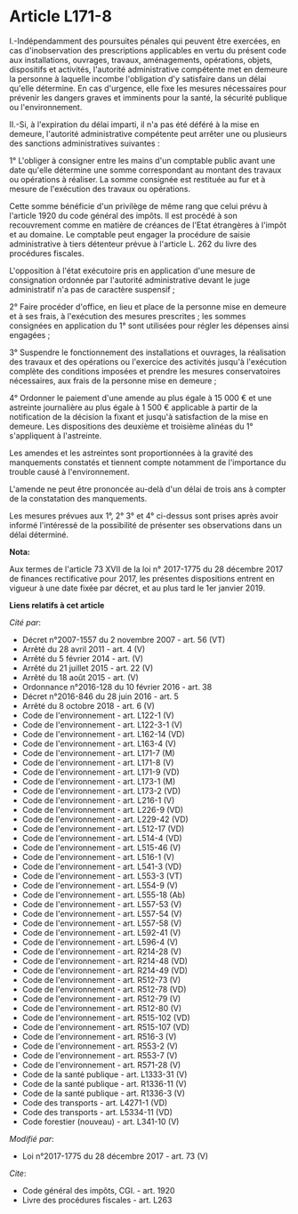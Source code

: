 # Article L171-8

I.-Indépendamment des poursuites pénales qui peuvent être exercées, en cas d'inobservation des prescriptions applicables en
vertu du présent code aux installations, ouvrages, travaux, aménagements, opérations, objets, dispositifs et activités,
l'autorité administrative compétente met en demeure la personne à laquelle incombe l'obligation d'y satisfaire dans un délai
qu'elle détermine. En cas d'urgence, elle fixe les mesures nécessaires pour prévenir les dangers graves et imminents pour la
santé, la sécurité publique ou l'environnement. 

II.-Si, à l'expiration du délai imparti, il n'a pas été déféré à la mise en demeure, l'autorité administrative compétente
peut arrêter une ou plusieurs des sanctions administratives suivantes : 

1° L'obliger à consigner entre les mains d'un comptable public avant une date qu'elle détermine une somme correspondant au
montant des travaux ou opérations à réaliser. La somme consignée est restituée au fur et à mesure de l'exécution des travaux
ou opérations. 

Cette somme bénéficie d'un privilège de même rang que celui prévu à l'article 1920 du code général des impôts. Il est procédé
à son recouvrement comme en matière de créances de l'Etat étrangères à l'impôt et au domaine. Le comptable peut engager la
procédure             de saisie administrative à tiers détenteur prévue à l'article L. 262 du livre des procédures fiscales. 

L'opposition à l'état exécutoire pris en application d'une mesure de consignation ordonnée par l'autorité administrative
devant le juge administratif n'a pas de caractère suspensif ; 

2° Faire procéder d'office, en lieu et place de la personne mise en demeure et à ses frais, à l'exécution des mesures
prescrites ; les sommes consignées en application du 1° sont utilisées pour régler les dépenses ainsi engagées ; 

3° Suspendre le fonctionnement des installations et ouvrages, la réalisation des travaux et des opérations ou l'exercice des
activités jusqu'à l'exécution complète des conditions imposées et prendre les mesures conservatoires nécessaires, aux frais
de la personne mise en demeure ; 

4° Ordonner le paiement d'une amende au plus égale à 15 000 € et une astreinte journalière au plus égale à 1 500 € applicable
à partir de la notification de la décision la fixant et jusqu'à satisfaction de la mise en demeure. Les dispositions des
deuxième et troisième alinéas du 1° s'appliquent à l'astreinte. 

Les amendes et les astreintes sont proportionnées à la gravité des manquements constatés et tiennent compte notamment de
l'importance du trouble causé à l'environnement. 

L'amende ne peut être prononcée au-delà d'un délai de trois ans à compter de la constatation des manquements. 

Les mesures prévues aux 1°, 2° 3° et 4° ci-dessus sont prises après avoir informé l'intéressé de la possibilité de présenter
ses observations dans un délai déterminé.

**Nota:**

Aux termes de l'article 73 XVII de la loi n° 2017-1775 du 28 décembre 2017 de finances rectificative pour 2017, les présentes
dispositions entrent en vigueur à une date fixée par décret, et au plus tard le 1er janvier 2019.

**Liens relatifs à cet article**

_Cité par_:

  - Décret n°2007-1557 du 2 novembre 2007 - art. 56 (VT)
  - Arrêté du 28 avril 2011 - art. 4 (V)
  - Arrêté du 5 février 2014 - art. (V)
  - Arrêté du 21 juillet 2015 - art. 22 (V)
  - Arrêté du 18 août 2015 - art. (V)
  - Ordonnance n°2016-128 du 10 février 2016 - art. 38
  - Décret n°2016-846 du 28 juin 2016 - art. 5
  - Arrêté du 8 octobre 2018 - art. 6 (V)
  - Code de l'environnement - art. L122-1 (V)
  - Code de l'environnement - art. L122-3-1 (V)
  - Code de l'environnement - art. L162-14 (VD)
  - Code de l'environnement - art. L163-4 (V)
  - Code de l'environnement - art. L171-7 (M)
  - Code de l'environnement - art. L171-8 (V)
  - Code de l'environnement - art. L171-9 (VD)
  - Code de l'environnement - art. L173-1 (M)
  - Code de l'environnement - art. L173-2 (VD)
  - Code de l'environnement - art. L216-1 (V)
  - Code de l'environnement - art. L226-9 (VD)
  - Code de l'environnement - art. L229-42 (VD)
  - Code de l'environnement - art. L512-17 (VD)
  - Code de l'environnement - art. L514-4 (VD)
  - Code de l'environnement - art. L515-46 (V)
  - Code de l'environnement - art. L516-1 (V)
  - Code de l'environnement - art. L541-3 (VD)
  - Code de l'environnement - art. L553-3 (VT)
  - Code de l'environnement - art. L554-9 (V)
  - Code de l'environnement - art. L555-18 (Ab)
  - Code de l'environnement - art. L557-53 (V)
  - Code de l'environnement - art. L557-54 (V)
  - Code de l'environnement - art. L557-58 (V)
  - Code de l'environnement - art. L592-41 (V)
  - Code de l'environnement - art. L596-4 (V)
  - Code de l'environnement - art. R214-28 (V)
  - Code de l'environnement - art. R214-48 (VD)
  - Code de l'environnement - art. R214-49 (VD)
  - Code de l'environnement - art. R512-73 (V)
  - Code de l'environnement - art. R512-78 (VD)
  - Code de l'environnement - art. R512-79 (V)
  - Code de l'environnement - art. R512-80 (V)
  - Code de l'environnement - art. R515-102 (VD)
  - Code de l'environnement - art. R515-107 (VD)
  - Code de l'environnement - art. R516-3 (V)
  - Code de l'environnement - art. R553-2 (V)
  - Code de l'environnement - art. R553-7 (V)
  - Code de l'environnement - art. R571-28 (V)
  - Code de la santé publique - art. L1333-31 (V)
  - Code de la santé publique - art. R1336-11 (V)
  - Code de la santé publique - art. R1336-3 (V)
  - Code des transports - art. L4271-1 (VD)
  - Code des transports - art. L5334-11 (VD)
  - Code forestier (nouveau) - art. L341-10 (V)

_Modifié par_:

  - Loi n°2017-1775 du 28 décembre 2017 - art. 73 (V)

_Cite_:

  - Code général des impôts, CGI. - art. 1920
  - Livre des procédures fiscales - art. L263
